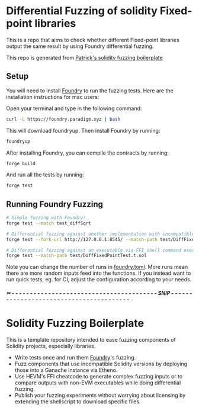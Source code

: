 # Differential Fuzzing of solidity Fixed-point libraries

This is a repo that aims to check whether different Fixed-point libraries output the same result by using Foundry differential fuzzing. 

This repo is generated from [Patrick's solidity fuzzing boilerplate](https://github.com/patrickd-/solidity-fuzzing-boilerplate)

## Setup
You will need to install [Foundry](https://book.getfoundry.sh/getting-started/installation) to run the fuzzing tests.
Here are the installation instructions for mac users:

Open your terminal and type in the following command:
```bash
curl -L https://foundry.paradigm.xyz | bash
```
This will download foundryup. Then install Foundry by running:
```bash
foundryup
```
After installing Foundry, you can compile the contracts by running:
```bash
forge build
```
And run all the tests by running:
```bash
forge test
```

## Running Foundry Fuzzing

```bash
# Simple fuzzing with Foundry:
forge test --match test_diffSqrt

# Differential fuzzing against another implementation with incompatible Solidity version via ganache fork:
forge test --fork-url http://127.0.0.1:8545/ --match-path test/DiffFixedPointTest.t.sol

# Differential fuzzing against an executable via FFI shell command execution:
forge test --match-path test/DiffFixedPointTest.t.sol
```

Note you can change the number of runs in  [foundry.toml](foundry.toml). More runs mean there are more random inputs feed into the functions. If you instead want to run quick tests, eg. for CI, adjust the configuration according to your needs.


##### ✂ - - - - - - - - - - - - - - - - - - - - - - - - - - - - - - - - - - - - - - - - SNIP - - - - - - - - - - - - - - - - - - - - - - - - - - - - - - - - - - - - - - - -

# Solidity Fuzzing Boilerplate

This is a template repository intended to ease fuzzing components of Solidity projects, especially libraries.

- Write tests once and run them [Foundry](https://book.getfoundry.sh/forge/fuzz-testing.html)'s fuzzing.
- Fuzz components that use incompatible Solidity versions by deploying those into a Ganache instance via Etheno.
- Use HEVM's FFI cheatcode to generate complex fuzzing inputs or to compare outputs with non-EVM executables while doing differential fuzzing.
- Publish your fuzzing experiments without worrying about licensing by extending the shellscript to download specific files.



